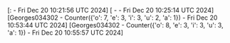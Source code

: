 
[:  - Fri Dec 20 10:21:56 UTC 2024]
[ -  - Fri Dec 20 10:25:14 UTC 2024]
[Georges034302 - Counter({'o': 7, 'e': 3, 'i': 3, 'u': 2, 'a': 1}) - Fri Dec 20 10:53:44 UTC 2024]
[Georges034302 - Counter({'o': 8, 'e': 3, 'i': 3, 'u': 3, 'a': 1}) - Fri Dec 20 10:55:57 UTC 2024]
